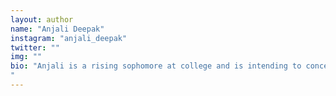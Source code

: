 ```yaml
---
layout: author
name: "Anjali Deepak"
instagram: "anjali_deepak"
twitter: ""
img: ""
bio: "Anjali is a rising sophomore at college and is intending to concentrate in Neuroscience. She loves all things brain-related and connecting our brain’s tendencies to relevant matters. 
"
---
```

